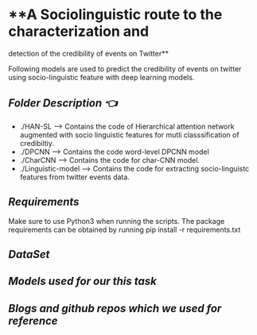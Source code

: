 # **A Sociolinguistic route to the characterization and
detection of the credibility of events on Twitter**

Following models are used to predict the credibility of events on twitter using socio-linguistic feature with deep learning
models.

**_Folder Description :point_left:_**
-----
* ./HAN-SL           --> Contains the code of Hierarchical attention network augmented with socio linguistic features for mutli                                     classsification of credibiltiy.
* ./DPCNN            --> Contains the code word-level DPCNN model
* ./CharCNN          --> Contains the code for char-CNN model.
* ./Linguistic-model --> Contains the code for extracting socio-linguistc features from twitter events data.

**_Requirements_**
-----
Make sure to use Python3 when running the scripts. The package requirements can be obtained by running pip install -r requirements.txt

**_DataSet_**
-----


**_Models used for our this task_**
-----


**_Blogs and github repos which we used for reference_**
-----








